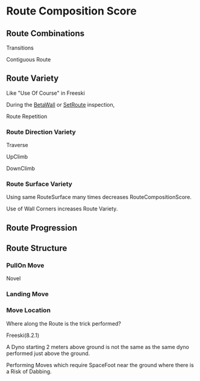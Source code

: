 # <route>Route</route> Composition Score

## <route>Route</route> Combinations

Transitions

Contiguous Route

## <route>Route</route> Variety

Like "Use Of Course" in Freeski

During the [BetaWall]() or [SetRoute](/reference/Glossary#SetRoute) inspection, 

Route Repetition

### <route>Route</route> Direction Variety

Traverse

UpClimb

DownClimb



### <route>Route</route> Surface Variety 

Using same RouteSurface many times decreases RouteCompositionScore.

Use of Wall Corners increases <route>Route</route> Variety.



## <route>Route</route> Progression


## <route>Route</route> Structure

### PullOn Move

Novel 

### Landing Move

### Move Location

Where along the <route>Route</route> is the trick performed?

Freeski(8.2.1)

A Dyno starting 2 meters above ground is not the same as the same dyno performed just above the ground.

Performing Moves which require SpaceFoot near the ground where there is a Risk of Dabbing.